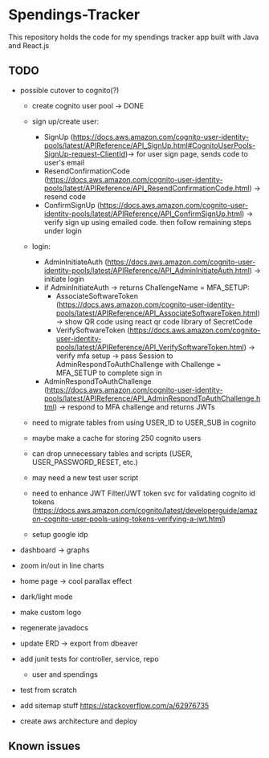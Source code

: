 # Spendings-Tracker

This repository holds the code for my spendings tracker app built with Java and React.js

## TODO

- possible cutover to cognito(?)

  - create cognito user pool -> DONE
  - sign up/create user:
    - SignUp (https://docs.aws.amazon.com/cognito-user-identity-pools/latest/APIReference/API_SignUp.html#CognitoUserPools-SignUp-request-ClientId)-> for user sign page, sends code to user's email
    - ResendConfirmationCode (https://docs.aws.amazon.com/cognito-user-identity-pools/latest/APIReference/API_ResendConfirmationCode.html) -> resend code
    - ConfirmSignUp (https://docs.aws.amazon.com/cognito-user-identity-pools/latest/APIReference/API_ConfirmSignUp.html) -> verify sign up using emailed code. then follow remaining steps under login
  - login:

    - AdminInitiateAuth (https://docs.aws.amazon.com/cognito-user-identity-pools/latest/APIReference/API_AdminInitiateAuth.html) -> initiate login
    - if AdminInitiateAuth -> returns ChallengeName = MFA_SETUP:
      - AssociateSoftwareToken (https://docs.aws.amazon.com/cognito-user-identity-pools/latest/APIReference/API_AssociateSoftwareToken.html) -> show QR code using react qr code library of SecretCode
      - VerifySoftwareToken (https://docs.aws.amazon.com/cognito-user-identity-pools/latest/APIReference/API_VerifySoftwareToken.html) -> verify mfa setup -> pass Session to AdminRespondToAuthChallenge with Challenge = MFA_SETUP to complete sign in
    - AdminRespondToAuthChallenge (https://docs.aws.amazon.com/cognito-user-identity-pools/latest/APIReference/API_AdminRespondToAuthChallenge.html) -> respond to MFA challenge and returns JWTs

  - need to migrate tables from using USER_ID to USER_SUB in cognito
  - maybe make a cache for storing 250 cognito users
  - can drop unnecessary tables and scripts (USER, USER_PASSWORD_RESET, etc.)
  - may need a new test user script
  - need to enhance JWT Filter/JWT token svc for validating cognito id tokens (https://docs.aws.amazon.com/cognito/latest/developerguide/amazon-cognito-user-pools-using-tokens-verifying-a-jwt.html)
  - setup google idp

- dashboard -> graphs
- zoom in/out in line charts
- home page -> cool parallax effect
- dark/light mode
- make custom logo
- regenerate javadocs
- update ERD -> export from dbeaver
- add junit tests for controller, service, repo
  - user and spendings
- test from scratch
- add sitemap stuff https://stackoverflow.com/a/62976735
- create aws architecture and deploy

## Known issues
